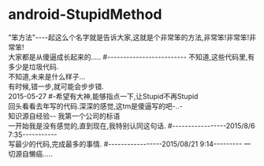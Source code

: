 # android-StupidMethod
"笨方法"----起这么个名字就是告诉大家,这就是个非常笨的方法,非常笨!非常笨!非常笨!
<br>大家都是从傻逼成长起来的.....
#-------------------------
不知道,这些代码里,有多少是垃圾代码.
<br>不知道,未来是什么样子...
<br>有时候,错一步,就可能会步步错.
<br>2015-05-27
#-希望有大神,能够指点一下,让Stupid不再Stupid
<br>回头看看去年写的代码.深深的感觉,这tm是傻逼写的吧-..-
<br>知识源自经验-- 我第一个公司的标语
<br> 一开始我是没有感觉的,直到现在,我特别认同这句话.
#-----------------2015/8/6 7:35-----------
<br>写最少的代码,完成最多的事情.
#-----------------2015/08/21 9:14---------
一切源自懒癌.....

